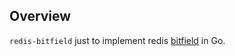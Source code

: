 ## Overview

`redis-bitfield` just to implement redis [bitfield](https://redis.io/commands/bitfield) in Go.
